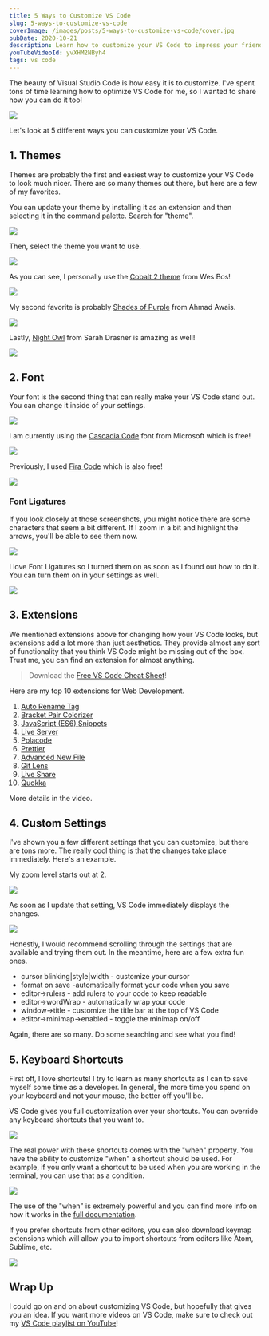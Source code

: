 ```yaml
---
title: 5 Ways to Customize VS Code
slug: 5-ways-to-customize-vs-code
coverImage: /images/posts/5-ways-to-customize-vs-code/cover.jpg
pubDate: 2020-10-21
description: Learn how to customize your VS Code to impress your friends!
youTubeVideoId: yvXHM2NByh4
tags: vs code
---
```


The beauty of Visual Studio Code is how easy it is to customize. I've spent tons of time learning how to optimize VS Code for me, so I wanted to share how you can do it too!

![](/images/posts/5-ways-to-customize-vs-code/1.png)

Let's look at 5 different ways you can customize your VS Code.

## [](#1-themes)1\. Themes

Themes are probably the first and easiest way to customize your VS Code to look much nicer. There are so many themes out there, but here are a few of my favorites.

You can update your theme by installing it as an extension and then selecting it in the command palette. Search for "theme".

![](/images/posts/5-ways-to-customize-vs-code/2.png)

Then, select the theme you want to use.

![](/images/posts/5-ways-to-customize-vs-code/3.png)

As you can see, I personally use the [Cobalt 2 theme](https://marketplace.visualstudio.com/items?itemName=wesbos.theme-cobalt2) from Wes Bos!

![](/images/posts/5-ways-to-customize-vs-code/4.png)

My second favorite is probably [Shades of Purple](https://marketplace.visualstudio.com/items?itemName=ahmadawais.shades-of-purple) from Ahmad Awais.

![](/images/posts/5-ways-to-customize-vs-code/5.png)

Lastly, [Night Owl](https://marketplace.visualstudio.com/items?itemName=sdras.night-owl) from Sarah Drasner is amazing as well!

![](/images/posts/5-ways-to-customize-vs-code/6.png)

## [](#2-font)2\. Font

Your font is the second thing that can really make your VS Code stand out. You can change it inside of your settings.

![](/images/posts/5-ways-to-customize-vs-code/7.jpeg)

I am currently using the [Cascadia Code](https://github.com/microsoft/cascadia-code) font from Microsoft which is free!

![](/images/posts/5-ways-to-customize-vs-code/8.jpeg)

Previously, I used [Fira Code](https://github.com/tonsky/FiraCode) which is also free!

![](/images/posts/5-ways-to-customize-vs-code/9.jpeg)

### [](#font-ligatures)Font Ligatures

If you look closely at those screenshots, you might notice there are some characters that seem a bit different. If I zoom in a bit and highlight the arrows, you'll be able to see them now.

![](/images/posts/5-ways-to-customize-vs-code/10.jpeg)

I love Font Ligatures so I turned them on as soon as I found out how to do it. You can turn them on in your settings as well.

![](/images/posts/5-ways-to-customize-vs-code/11.jpeg)

## [](#3-extensions)3\. Extensions

We mentioned extensions above for changing how your VS Code looks, but extensions add a lot more than just aesthetics. They provide almost any sort of functionality that you think VS Code might be missing out of the box. Trust me, you can find an extension for almost anything.

> Download the [Free VS Code Cheat Sheet](https://learn.jamesqquick.com/vs-code-cheat-sheet)!

Here are my top 10 extensions for Web Development.

1.  [Auto Rename Tag](https://marketplace.visualstudio.com/items?itemName=formulahendry.auto-rename-tag)
2.  [Bracket Pair Colorizer](https://marketplace.visualstudio.com/items?itemName=CoenraadS.bracket-pair-colorizer)
3.  [JavaScript (ES6) Snippets](https://marketplace.visualstudio.com/items?itemName=xabikos.JavaScriptSnippets)
4.  [Live Server](https://marketplace.visualstudio.com/items?itemName=ritwickdey.LiveServer)
5.  [Polacode](https://marketplace.visualstudio.com/items?itemName=pnp.polacode)
6.  [Prettier](https://marketplace.visualstudio.com/items?itemName=esbenp.prettier-vscode)
7.  [Advanced New File](https://marketplace.visualstudio.com/items?itemName=dkundel.vscode-new-file)
8.  [Git Lens](https://marketplace.visualstudio.com/items?itemName=eamodio.gitlens)
9.  [Live Share](https://marketplace.visualstudio.com/items?itemName=MS-vsliveshare.vsliveshare)
10. [Quokka](https://marketplace.visualstudio.com/items?itemName=WallabyJs.quokka-vscode)

More details in the video.

## [](#4-custom-settings)4\. Custom Settings

I've shown you a few different settings that you can customize, but there are tons more. The really cool thing is that the changes take place immediately. Here's an example.

My zoom level starts out at 2.

![](/images/posts/5-ways-to-customize-vs-code/12.jpeg)

As soon as I update that setting, VS Code immediately displays the changes.

![](/images/posts/5-ways-to-customize-vs-code/13.jpeg)

Honestly, I would recommend scrolling through the settings that are available and trying them out. In the meantime, here are a few extra fun ones.

- cursor blinking|style|width - customize your cursor
- format on save -automatically format your code when you save
- editor->rulers - add rulers to your code to keep readable
- editor->wordWrap - automatically wrap your code
- window->title - customize the title bar at the top of VS Code
- editor->minimap->enabled - toggle the minimap on/off

Again, there are so many. Do some searching and see what you find!

## [](#5-keyboard-shortcuts)5\. Keyboard Shortcuts

First off, I love shortcuts! I try to learn as many shortcuts as I can to save myself some time as a developer. In general, the more time you spend on your keyboard and not your mouse, the better off you'll be.

VS Code gives you full customization over your shortcuts. You can override any keyboard shortcuts that you want to.

![](/images/posts/5-ways-to-customize-vs-code/14.jpeg)

The real power with these shortcuts comes with the "when" property. You have the ability to customize "when" a shortcut should be used. For example, if you only want a shortcut to be used when you are working in the terminal, you can use that as a condition.

![](/images/posts/5-ways-to-customize-vs-code/15.jpeg)

The use of the "when" is extremely powerful and you can find more info on how it works in the [full documentation](https://code.visualstudio.com/docs/getstarted/keybindings).

If you prefer shortcuts from other editors, you can also download keymap extensions which will allow you to import shortcuts from editors like Atom, Sublime, etc.

![](/images/posts/5-ways-to-customize-vs-code/16.jpeg)

## [](#wrap-up)Wrap Up

I could go on and on about customizing VS Code, but hopefully that gives you an idea. If you want more videos on VS Code, make sure to check out my [VS Code playlist on YouTube](https://www.youtube.com/playlist?list=PLDlWc9AfQBfZneYg7_KNOwCjy-AcJmtHb)!
